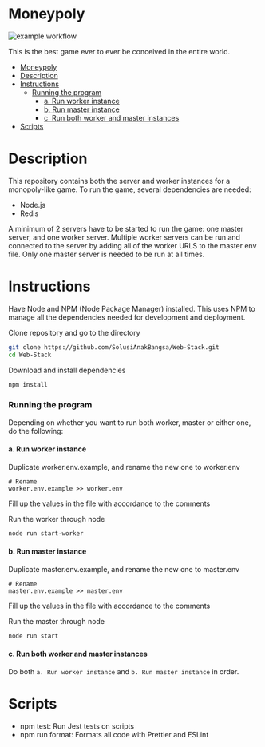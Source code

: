 # Moneypoly
![example workflow](https://github.com/nakamarusun/moneypoly/actions/workflows/node.js.yml/badge.svg)

This is the best game ever to ever be conceived in the entire world.

- [Moneypoly](#moneypoly)
- [Description](#description)
- [Instructions](#instructions)
    - [Running the program](#running-the-program)
      - [a. Run worker instance](#a-run-worker-instance)
      - [b. Run master instance](#b-run-master-instance)
      - [c. Run both worker and master instances](#c-run-both-worker-and-master-instances)
- [Scripts](#scripts)

# Description
This repository contains both the server and worker instances for a monopoly-like game. To run the game, several dependencies are needed:
- Node.js
- Redis

A minimum of 2 servers have to be started to run the game: one master server, and one worker server.
Multiple worker servers can be run and connected to the server by adding all of the worker URLS to the master env file.
Only one master server is needed to be run at all times.

# Instructions

Have Node and NPM (Node Package Manager) installed. This uses NPM to manage all the dependencies needed for development and deployment.

Clone repository and go to the directory
```bash
git clone https://github.com/SolusiAnakBangsa/Web-Stack.git
cd Web-Stack
```

Download and install dependencies
```bash
npm install
```

### Running the program
Depending on whether you want to run both worker, master or either one, do the following:

#### a. Run worker instance

Duplicate worker.env.example, and rename the new one to worker.env
```
# Rename
worker.env.example >> worker.env
```

Fill up the values in the file with accordance to the comments

Run the worker  through node

```bash
node run start-worker
```

#### b. Run master instance

Duplicate master.env.example, and rename the new one to master.env
```
# Rename
master.env.example >> master.env
```

Fill up the values in the file with accordance to the comments

Run the master through node

```bash
node run start
```

#### c. Run both worker and master instances
Do both `a. Run worker instance` and `b. Run master instance` in order.

# Scripts
- npm test: Run Jest tests on scripts
- npm run format: Formats all code with Prettier and ESLint